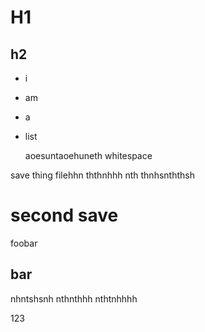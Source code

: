 # H1

## h2

- i
- am
- a 
- list

    aoesuntaoehuneth whitespace


save thing filehhn
ththnhhh
nth
thnhsnththsh
# second save
foobar

## bar
nhntshsnh
nthnthhh
nthtnhhhh


123